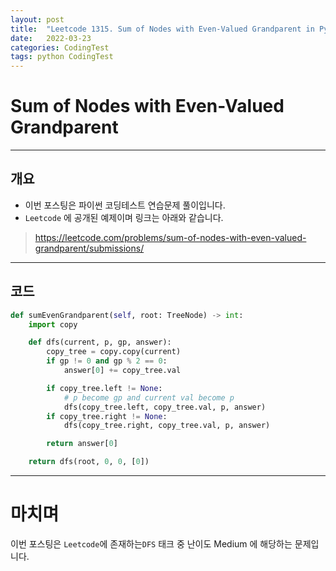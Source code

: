 ```yaml
---
layout: post
title:  "Leetcode 1315. Sum of Nodes with Even-Valued Grandparent in Python3"
date:   2022-03-23
categories: CodingTest
tags: python CodingTest
---
```

# Sum of Nodes with Even-Valued Grandparent
---

## 개요

* 이번 포스팅은 파이썬 코딩테스트 연습문제 풀이입니다.
* `Leetcode` 에 공개된 예제이며 링크는 아래와 같습니다.

> <https://leetcode.com/problems/sum-of-nodes-with-even-valued-grandparent/submissions/>
    
---
    
## 코드

```python
def sumEvenGrandparent(self, root: TreeNode) -> int:
    import copy

    def dfs(current, p, gp, answer):
        copy_tree = copy.copy(current)
        if gp != 0 and gp % 2 == 0:
            answer[0] += copy_tree.val

        if copy_tree.left != None:
            # p become gp and current val become p
            dfs(copy_tree.left, copy_tree.val, p, answer)
        if copy_tree.right != None:
            dfs(copy_tree.right, copy_tree.val, p, answer)

        return answer[0]

    return dfs(root, 0, 0, [0])
```

---
# 마치며
이번 포스팅은 `Leetcode`에 존재하는`DFS` 태크 중 난이도 Medium 에 해당하는 문제입니다.  